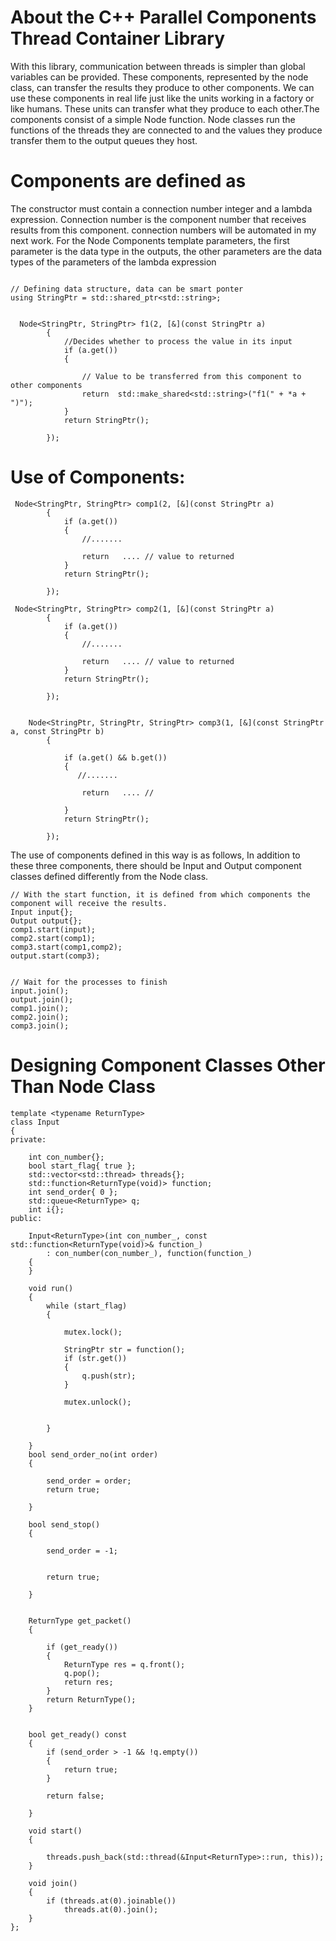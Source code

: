 # About the C++ Parallel Components Thread Container Library
With this library, communication between threads is simpler than global variables can be provided.
These components, represented by the node class, can transfer the results they produce to other components.
We can use these components in real life just like the units working in a factory or like humans.
These units can transfer what they produce to each other.The components consist of a simple Node function.
Node classes run the functions of the threads they are connected to and the values they produce
transfer them to the output queues they host.


# Components are defined as

The constructor must contain a connection number integer and a lambda expression.
Connection number is the component number that receives results from this component.
connection numbers will be automated in my next work.
For the Node Components template parameters, the first parameter is the data type in the outputs, 
the other parameters are the data types of the parameters of the lambda expression

```

// Defining data structure, data can be smart ponter
using StringPtr = std::shared_ptr<std::string>;


  Node<StringPtr, StringPtr> f1(2, [&](const StringPtr a) 
        {
            //Decides whether to process the value in its input
            if (a.get())
            {

                // Value to be transferred from this component to other components
                return  std::make_shared<std::string>("f1(" + *a + ")");
            }
            return StringPtr();
       
        });

```
# Use of Components:

```
 Node<StringPtr, StringPtr> comp1(2, [&](const StringPtr a)
        {
            if (a.get())
            {
				//.......

                return   .... // value to returned
            }
            return StringPtr();
         
        });

 Node<StringPtr, StringPtr> comp2(1, [&](const StringPtr a)
        {
            if (a.get())
            {
				//.......

                return   .... // value to returned
            }
            return StringPtr();
         
        });


    Node<StringPtr, StringPtr, StringPtr> comp3(1, [&](const StringPtr a, const StringPtr b)
        {
          
            if (a.get() && b.get())
            {
               //.......

                return   .... // 
            
            }
            return StringPtr();

        });
```

The use of components defined in this way is as follows,
In addition to these three components,
 there should be Input and Output component classes defined differently from the Node class.

```
// With the start function, it is defined from which components the component will receive the results.
Input input{};
Output output{};
comp1.start(input);
comp2.start(comp1);
comp3.start(comp1,comp2);
output.start(comp3);


// Wait for the processes to finish
input.join();
output.join();
comp1.join();
comp2.join();
comp3.join();
```

# Designing Component Classes Other Than Node Class

```
template <typename ReturnType>
class Input
{
private:

    int con_number{};
    bool start_flag{ true };
    std::vector<std::thread> threads{};
    std::function<ReturnType(void)> function;
    int send_order{ 0 };
    std::queue<ReturnType> q;
    int i{};
public:

    Input<ReturnType>(int con_number_, const std::function<ReturnType(void)>& function_)
        : con_number(con_number_), function(function_)
    {
    }
   
    void run()
    {
        while (start_flag)
        {

            mutex.lock();
            
            StringPtr str = function();
            if (str.get())
            {
                q.push(str);
            }

            mutex.unlock();


        }

    }
    bool send_order_no(int order)
    {

        send_order = order;
        return true;

    }

    bool send_stop()
    {

        send_order = -1;


        return true;

    }


    ReturnType get_packet()
    {

        if (get_ready())
        {
            ReturnType res = q.front();
            q.pop();
            return res;
        }
        return ReturnType();
    }


    bool get_ready() const
    {
        if (send_order > -1 && !q.empty())
        {
            return true;
        }

        return false;

    }

    void start()
    {

        threads.push_back(std::thread(&Input<ReturnType>::run, this));
    }

    void join()
    {
        if (threads.at(0).joinable())
            threads.at(0).join();
    }
};
```

